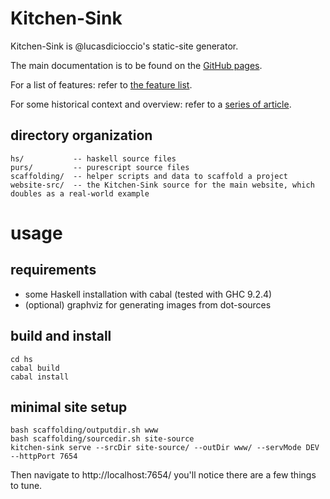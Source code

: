 Kitchen-Sink
============

Kitchen-Sink is @lucasdicioccio's static-site generator.

The main documentation is to be found on the [GitHub pages](https://kitchensink-tech.github.io/).

For a list of features: refer to [the feature list](https://kitchensink-tech.github.io/features.html).

For some historical context and overview: refer to a [series of article](https://dicioccio.fr/topics/web.html).

## directory organization

```
hs/           -- haskell source files
purs/         -- purescript source files
scaffolding/  -- helper scripts and data to scaffold a project
website-src/  -- the Kitchen-Sink source for the main website, which doubles as a real-world example
```

# usage

## requirements

- some Haskell installation with cabal (tested with GHC 9.2.4)
- (optional) graphviz for generating images from dot-sources

## build and install

```
cd hs
cabal build
cabal install
```

## minimal site setup

```
bash scaffolding/outputdir.sh www
bash scaffolding/sourcedir.sh site-source
kitchen-sink serve --srcDir site-source/ --outDir www/ --servMode DEV --httpPort 7654
```

Then navigate to http://localhost:7654/ you'll notice there are a few things to tune.
